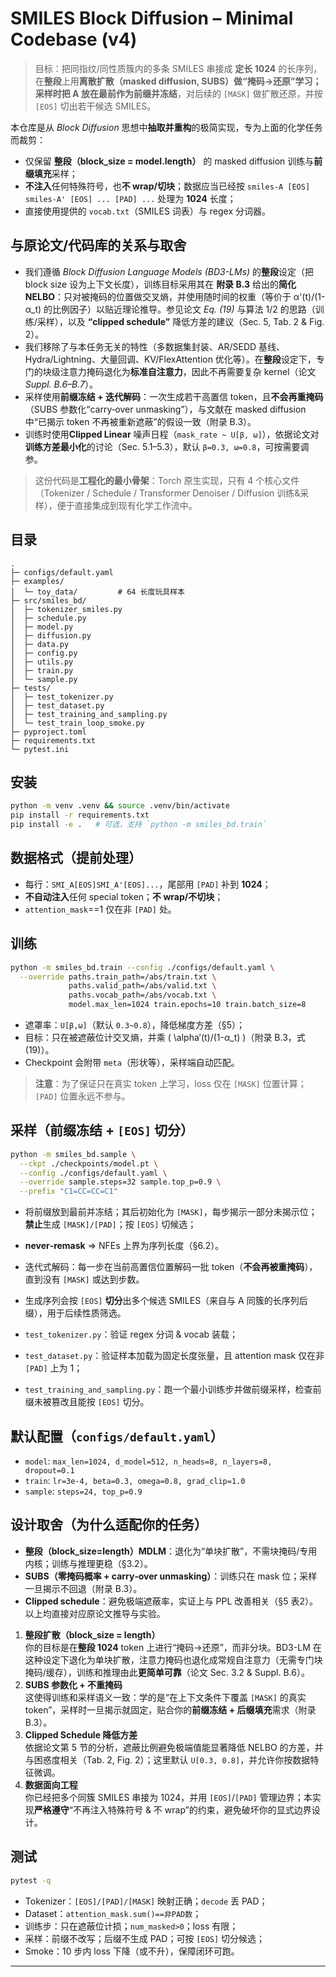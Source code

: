 
# SMILES Block Diffusion – Minimal Codebase (v4)

> 目标：把同指纹/同性质簇内的多条 SMILES 串接成 **定长 1024** 的长序列，在**整段**上用**离散扩散（masked diffusion, SUBS）**做“**掩码→还原**”学习；采样时把 A 放在最前作为**前缀并冻结**，对后续的 `[MASK]` 做扩散还原，并按 `[EOS]` 切出若干候选 SMILES。

本仓库是从 *Block Diffusion* 思想中**抽取并重构**的极简实现，专为上面的化学任务而裁剪：
- 仅保留 **整段（block_size = model.length）** 的 masked diffusion 训练与**前缀填充**采样；
- **不注入**任何特殊符号，也**不 wrap/切块**；数据应当已经按 `smiles-A [EOS] smiles-A' [EOS] ... [PAD] ...` 处理为 **1024** 长度；
- 直接使用提供的 `vocab.txt`（SMILES 词表）与 regex 分词器。

与原论文/代码库的关系与取舍
----------------------------

- 我们遵循 *Block Diffusion Language Models (BD3-LMs)* 的**整段**设定（把 block size 设为上下文长度），训练目标采用其在 **附录 B.3** 给出的**简化 NELBO**：只对被掩码的位置做交叉熵，并使用随时间的权重（等价于 α'(t)/(1-α_t) 的比例因子）以贴近理论推导。参见论文 *Eq. (19)* 与算法 1/2 的思路（训练/采样），以及 **“clipped schedule”** 降低方差的建议（Sec. 5, Tab. 2 & Fig. 2）。 
- 我们移除了与本任务无关的特性（多数据集封装、AR/SEDD 基线、Hydra/Lightning、大量回调、KV/FlexAttention 优化等）。在**整段**设定下，专门的块级注意力掩码退化为**标准自注意力**，因此不再需要复杂 kernel（论文 *Suppl. B.6–B.7*）。
- 采样使用**前缀冻结 + 迭代解码**：一次生成若干高置信 token，且**不会再重掩码**（SUBS 参数化“carry‑over unmasking”），与文献在 masked diffusion 中“已揭示 token 不再被重新遮蔽”的假设一致（附录 B.3）。
- 训练时使用**Clipped Linear** 噪声日程（`mask_rate ~ U[β, ω]`），依据论文对**训练方差最小化**的讨论（Sec. 5.1–5.3），默认 `β=0.3, ω=0.8`，可按需要调参。

> 这份代码是**工程化的最小骨架**：Torch 原生实现，只有 4 个核心文件（Tokenizer / Schedule / Transformer Denoiser / Diffusion 训练&采样），便于直接集成到现有化学工作流中。

## 目录
```
.
├─ configs/default.yaml
├─ examples/
│  └─ toy_data/         # 64 长度玩具样本
├─ src/smiles_bd/
│  ├─ tokenizer_smiles.py
│  ├─ schedule.py
│  ├─ model.py
│  ├─ diffusion.py
│  ├─ data.py
│  ├─ config.py
│  ├─ utils.py
│  ├─ train.py
│  └─ sample.py
├─ tests/
│  ├─ test_tokenizer.py
│  ├─ test_dataset.py
│  ├─ test_training_and_sampling.py
│  └─ test_train_loop_smoke.py
├─ pyproject.toml
├─ requirements.txt
└─ pytest.ini
```

## 安装
```bash
python -m venv .venv && source .venv/bin/activate
pip install -r requirements.txt
pip install -e .   # 可选，支持 `python -m smiles_bd.train`
```

## 数据格式（提前处理）
- 每行：`SMI_A[EOS]SMI_A'[EOS]...`，尾部用 `[PAD]` 补到 **1024**；
- **不自动注入**任何 special token；**不 wrap/不切块**；
- `attention_mask`==1 仅在非 `[PAD]` 处。

## 训练
```bash
python -m smiles_bd.train --config ./configs/default.yaml \
  --override paths.train_path=/abs/train.txt \
             paths.valid_path=/abs/valid.txt \
             paths.vocab_path=/abs/vocab.txt \
             model.max_len=1024 train.epochs=10 train.batch_size=8
```
- 遮罩率：`U[β,ω]`（默认 `0.3~0.8`），降低梯度方差（§5）；  
- 目标：只在被遮蔽位计交叉熵，并乘 \( \alpha′(t)/(1-α_t) \)（附录 B.3，式(19)）。
- Checkpoint 会附带 `meta`（形状等），采样端自动匹配。

> **注意**：为了保证只在真实 token 上学习，loss 仅在 `[MASK]` 位置计算；`[PAD]` 位置永远不参与。

## 采样（前缀冻结 + `[EOS]` 切分）
```bash
python -m smiles_bd.sample \
  --ckpt ./checkpoints/model.pt \
  --config ./configs/default.yaml \
  --override sample.steps=32 sample.top_p=0.9 \
  --prefix "C1=CC=CC=C1"
```
- 将前缀放到最前并冻结；其后初始化为 `[MASK]`，每步揭示一部分未揭示位；**禁止**生成 `[MASK]/[PAD]`；按 `[EOS]` 切候选；  
- **never‑remask** ⇒ NFEs 上界为序列长度（§6.2）。 
- 迭代式解码：每一步在当前高置信位置解码一批 token（**不会再被重掩码**），直到没有 `[MASK]` 或达到步数。
- 生成序列会按 `[EOS]` **切分**出多个候选 SMILES（来自与 A 同簇的长序列后缀），用于后续性质筛选。



- `test_tokenizer.py`：验证 regex 分词 & vocab 装载；
- `test_dataset.py`：验证样本加载为固定长度张量，且 attention mask 仅在非 `[PAD]` 上为 1；
- `test_training_and_sampling.py`：跑一个最小训练步并做前缀采样，检查前缀未被篡改且能按 `[EOS]` 切分。


## 默认配置（`configs/default.yaml`）
- `model`: `max_len=1024, d_model=512, n_heads=8, n_layers=8, dropout=0.1`
- `train`: `lr=3e-4, beta=0.3, omega=0.8, grad_clip=1.0`
- `sample`: `steps=24, top_p=0.9`

## 设计取舍（为什么适配你的任务）
- **整段（block_size=length）MDLM**：退化为“单块扩散”，不需块掩码/专用内核；训练与推理更稳（§3.2）。  
- **SUBS（零掩码概率 + carry‑over unmasking）**：训练只在 mask 位；采样一旦揭示不回退（附录 B.3）。  
- **Clipped schedule**：避免极端遮蔽率，实证上与 PPL 改善相关（§5 表2）。  
以上均直接对应原论文推导与实验。

1. **整段扩散（block_size = length）**  
   你的目标是在**整段 1024** token 上进行“掩码→还原”，而非分块。BD3-LM 在这种设定下退化为单块扩散，注意力掩码也退化成常规自注意力（无需专门块掩码/缓存），训练和推理由此**更简单可靠**（论文 Sec. 3.2 & Suppl. B.6）。
2. **SUBS 参数化 + 不重掩码**  
   这使得训练和采样语义一致：学的是“在上下文条件下覆盖 `[MASK]` 的真实 token”，采样时一旦揭示就固定，贴合你的**前缀冻结 + 后缀填充**需求（附录 B.3）。
3. **Clipped Schedule 降低方差**  
   依据论文第 5 节的分析，遮蔽比例避免极端值能显著降低 NELBO 的方差，并与困惑度相关（Tab. 2, Fig. 2）；这里默认 `U[0.3, 0.8]`，并允许你按数据特征微调。
4. **数据面向工程**  
   你已经把多个同簇 SMILES 串接为 1024，并用 `[EOS]`/`[PAD]` 管理边界；本实现**严格遵守**“不再注入特殊符号 & 不 wrap”的约束，避免破坏你的显式边界设计。


## 测试
```bash
pytest -q
```

- Tokenizer：`[EOS]/[PAD]/[MASK]` 映射正确；`decode` 丢 PAD；
- Dataset：`attention_mask.sum()==非PAD数`；
- 训练步：只在遮蔽位计损；`num_masked>0`；loss 有限；
- 采样：前缀不改写；后缀不生成 PAD；可按 `[EOS]` 切分候选；
- Smoke：10 步内 loss 下降（或不升），保障闭环可跑。

---

